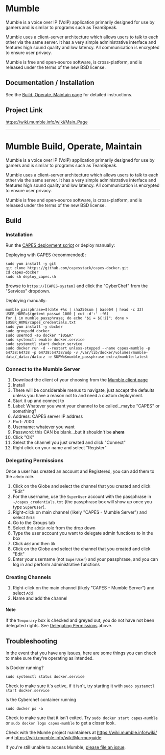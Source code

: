 # Mumble
Mumble is a voice over IP (VoIP) application primarily designed for use by gamers and is similar to programs such as TeamSpeak.

Mumble uses a client–server architecture which allows users to talk to each other via the same server. It has a very simple administrative interface and features high sound quality and low latency. All communication is encrypted to ensure user privacy.

Mumble is free and open-source software, is cross-platform, and is released under the terms of the new BSD license.

## Documentation / Installation
See the [Build, Operate, Maintain page](build_operate_maintain.md) for detailed instructions.  

## Project Link
https://wiki.mumble.info/wiki/Main_Page

---

# Mumble Build, Operate, Maintain
Mumble is a voice over IP (VoIP) application primarily designed for use by gamers and is similar to programs such as TeamSpeak.

Mumble uses a client–server architecture which allows users to talk to each other via the same server. It has a very simple administrative interface and features high sound quality and low latency. All communication is encrypted to ensure user privacy.

Mumble is free and open-source software, is cross-platform, and is released under the terms of the new BSD license.

## Build

### Installation
Run the [CAPES deployment script](../deploy_capes.sh) or deploy manually:

Deploying with CAPES (recommended):
```
sudo yum install -y git
git clone https://github.com/capesstack/capes-docker.git
cd capes-docker
sudo sh deploy_capes.sh
```
Browse to `https://[CAPES-system]` and click the "CyberChef" from the "Services" dropdown.

Deploying manually:
```
mumble_passphrase=$(date +%s | sha256sum | base64 | head -c 32)
USER_HOME=$(getent passwd 1000 | cut -d':' -f6)
for i in mumble_passphrase; do echo "$i = ${!i}"; done > $USER_HOME/capes_credentials.txt
sudo yum install -y docker
sudo groupadd docker
sudo usermod -aG docker "$USER"
sudo systemctl enable docker.service
sudo systemctl start docker.service
sudo docker run -d --restart unless-stopped --name capes-mumble -p 64738:64738 -p 64738:64738/udp -v /var/lib/docker/volumes/mumble-data/_data:/data:z -e SUPW=$mumble_passphrase extra/mumble:latest
```

### Connect to the Mumble Server
1. Download the client of your choosing from the [Mumble client page](https://www.mumble.com/mumble-download.php)
1. Install
1. There will be considerable menus to navigate, just accept the defaults unless you have a reason not to and need a custom deployment.
1. Start it up and connect to
  1. Label: Whatever you want your channel to be called...maybe "CAPES" or something?
  1. Address: CAPES server IP address
  1. Port: 7000
  1. Username: whatever you want
  1. Password: this CAN be blank...but it shouldn't be **ahem**
  1. Click "OK"
  1. Select the channel you just created and click "Connect"
1. Right click on your name and select "Register"

### Delegating Permissions
Once a user has created an account and Registered, you can add them to the `admin` role.

1. Click on the Globe and select the channel that you created and click "Edit"
1. For the username, use the `SuperUser` account with the passphrase in `~/capes_credentials.txt` (the passphrase box will show up once you type `SuperUser`).
1. Right-click on main channel (likely "CAPES - Mumble Server") and select `Edit`
1. Go to the Groups tab
1. Select the `admin` role from the drop down
1. Type the user account you want to delegate admin functions to in the box
1. Click `Add` and then `Ok`
1. Click on the Globe and select the channel that you created and click "Edit"
1. Enter your username (not `SuperUser`) and your passphrase, and you can log in and perform administrative functions

### Creating Channels
1. Right-click on the main channel (likely "CAPES - Mumble Server") and select `Add`
1. Name and add the channel

#### Note
If the `Temporary` box is checked and greyed out, you do not have not been delegated rights. See [Delegating Permissions](#delegating-permissions) above.

## Troubleshooting
In the event that you have any issues, here are some things you can check to make sure they're operating as intended.

Is Docker running?
```
sudo systemctl status docker.service
```
Check to make sure it's active, if it isn't, try starting it with `sudo systemctl start docker.service`

Is the Cyberchef container running
```
sudo docker ps -a
```
Check to make sure that it isn't exited. Try `sudo docker start capes-mumble` or `sudo docker logs capes-mumble` to get a closer look.

Check with the Mumle project maintainers at https://wiki.mumble.info/wiki/ and https://wiki.mumble.info/wiki/Murmurguide

If you're still unable to access Mumble, [please file an issue](https://github.com/capesstack/capes-docker/issues).

